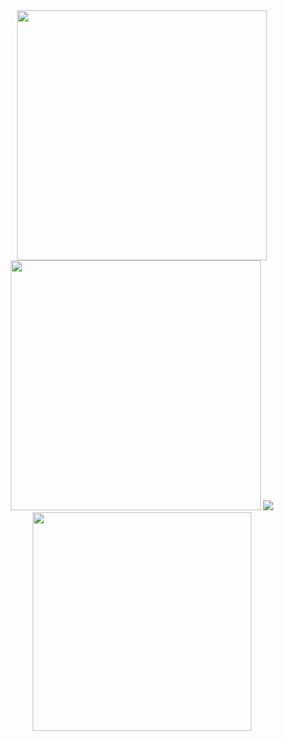 <!--### Hi there 👋--!>

<!--
**PaoloGuimalan/PaoloGuimalan** is a ✨ _special_ ✨ repository because its `README.md` (this file) appears on your GitHub profile.

Here are some ideas to get you started:

- 🔭 I’m currently working on ...
- 🌱 I’m currently learning ...
- 👯 I’m looking to collaborate on ...
- 🤔 I’m looking for help with ...
- 💬 Ask me about ...
- 📫 How to reach me: ...
- 😄 Pronouns: ...
- ⚡ Fun fact: ...
-->

<div align="center">
   <img src="https://github-readme-stats.vercel.app/api?username=PaoloGuimalan&show_icons=true&theme=radical" style="width: 400px; max-width: 100%" />
   <img src="https://streak-stats.demolab.com?user=PaoloGuimalan&theme=radical" style="width: 400px; max-width: 100%" />
   <img src="https://github-readme-stats.vercel.app/api/top-langs/?username=PaoloGuimalan&layout=compact&show_icons=true&theme=radical" />
   <br />
   <img width="350px" src="https://github-profile-trophy.vercel.app/?username=PaoloGuimalan&theme=radical&row=2&column=4)](https://github.com/ryo-ma/github-profile-trophy">
</div>
